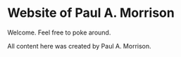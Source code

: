 # Website of Paul A. Morrison

Welcome. Feel free to poke around.

All content here was created by Paul A. Morrison.
